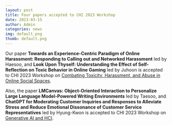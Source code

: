 ```yaml
---
layout: post
title: Four papers accepted to CHI 2023 Workshop
date: 2023-03-15
author: Admin
categories: news
img: default.png
thumb: default.png
---
```


Our paper **Towards an Experience-Centric Paradigm of Online Harassment: Responding to Calling out and Networked Harassment** led by Haesoo, and **Look Upon Thyself: Understanding the Effect of Self-Reflection on Toxic Behavior in Online Gaming** led by Juhoon is accepted to CHI 2023 Workshop on [Combating Toxicity, Harassment, and Abuse in Online Social Spaces](https://combatingonlinetoxicity.sites.uu.nl/).

Also, the paper **LMCanvas: Object-Oriented Interaction to Personalize Large Language Model-Powered Writing Environments** led by Taesoo, and **ChatGPT for Moderating Customer Inquiries and Responses to Alleviate Stress and Reduce Emotional Dissonance of Customer Service Representatives** led by Hyung-Kwon is accepted to CHI 2023 Workshop on [Generative AI and HCI](https://generativeaiandhci.github.io/).
